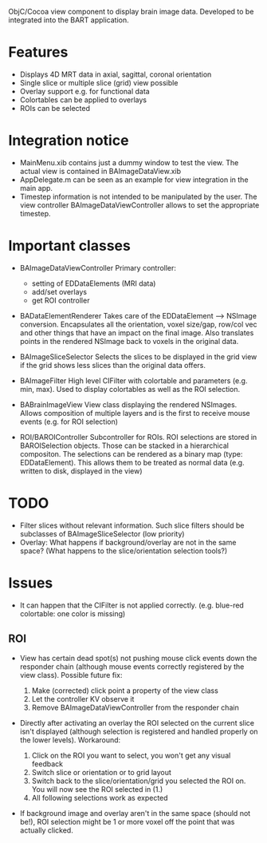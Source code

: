 ObjC/Cocoa view component to display brain image data.
Developed to be integrated into the BART application. 


Features
========

 * Displays 4D MRT data in axial, sagittal, coronal orientation
 * Single slice or multiple slice (grid) view possible
 * Overlay support e.g. for functional data
 * Colortables can be applied to overlays
 * ROIs can be selected 


Integration notice
==================

 * MainMenu.xib contains just a dummy window to test the view.
   The actual view is contained in BAImageDataView.xib
 * AppDelegate.m can be seen as an example for view integration in the main app.
 * Timestep information is not intended to be manipulated by the user.
   The view controller BAImageDataViewController allows to set the appropriate 
   timestep.


Important classes
=================

 * BAImageDataViewController
   Primary controller:
   - setting of EDDataElements (MRI data)
   - add/set overlays
   - get ROI controller

 * BADataElementRenderer
   Takes care of the EDDataElement --> NSImage conversion.
   Encapsulates all the orientation, voxel size/gap, row/col vec and other
   things that have an impact on the final image.
   Also translates points in the rendered NSImage back to voxels in the
   original data.
 * BAImageSliceSelector
   Selects the slices to be displayed in the grid view if the grid shows
   less slices than the original data offers.
 * BAImageFilter
   High level CIFilter with colortable and parameters (e.g. min, max).
   Used to display colortables as well as the ROI selection.

 * BABrainImageView
   View class displaying the rendered NSImages.
   Allows composition of multiple layers and is the first to receive
   mouse events (e.g. for ROI selection)

 * ROI/BAROIController
   Subcontroller for ROIs.
   ROI selections are stored in BAROISelection objects. Those can be
   stacked in a hierarchical compositon. The selections can be rendered
   as a binary map (type: EDDataElement). This allows them to be treated
   as normal data (e.g. written to disk, displayed in the view)

   
TODO
====

 * Filter slices without relevant information. Such slice filters should be 
   subclasses of BAImageSliceSelector (low priority)
 * Overlay: What happens if background/overlay are not in the same space?
   (What happens to the slice/orientation selection tools?)
   
Issues
======

 * It can happen that the CIFilter is not applied correctly.
   (e.g. blue-red colortable: one color is missing)

ROI
---

 * View has certain dead spot(s) not pushing mouse click events down the
   responder chain (although mouse events correctly registered by the view
   class).
   Possible future fix:

    1. Make (corrected) click point a property of the view class
    2. Let the controller KV observe it
    3. Remove BAImageDataViewController from the responder chain
     
 * Directly after activating an overlay the ROI selected on the current slice
   isn't displayed (although selection is registered and handled properly on
   the lower levels).
   Workaround: 

    1. Click on the ROI you want to select, you won't get any visual feedback
    2. Switch slice or orientation or to grid layout
    3. Switch back to the slice/orientation/grid you selected the ROI on.
       You will now see the ROI selected in (1.)
    4. All following selections work as expected

 * If background image and overlay aren't in the same space (should not be!),
   ROI selection might be 1 or more voxel off the point that was actually
   clicked. 

